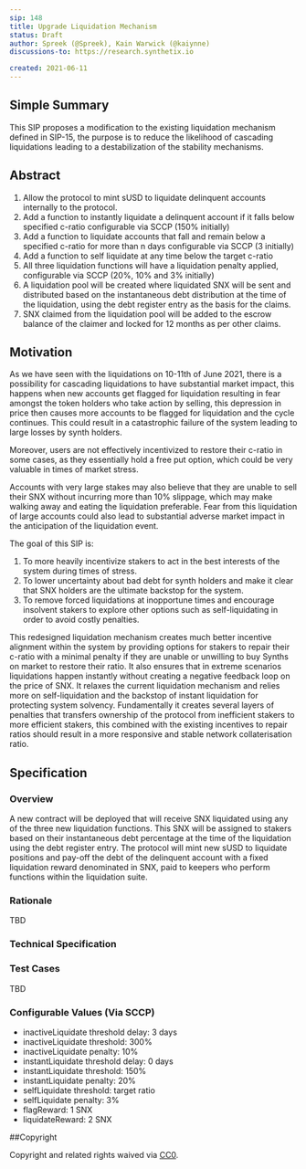 ```yaml
---
sip: 148
title: Upgrade Liquidation Mechanism
status: Draft
author: Spreek (@Spreek), Kain Warwick (@kaiynne)
discussions-to: https://research.synthetix.io

created: 2021-06-11
---
```


## Simple Summary

<!--"If you can't explain it simply, you don't understand it well enough." Simply describe the outcome the proposed changes intends to achieve. This should be non-technical and accessible to a casual community member.-->

This SIP proposes a modification to the existing liquidation mechanism defined in SIP-15, the purpose is to reduce the likelihood of cascading liquidations leading to a destabilization of the stability mechanisms.

## Abstract

<!--A short (~200 word) description of the proposed change, the abstract should clearly describe the proposed change. This is what *will* be done if the SIP is implemented, not *why* it should be done or *how* it will be done. If the SIP proposes deploying a new contract, write, "we propose to deploy a new contract that will do x".-->

1. Allow the protocol to mint sUSD to liquidate delinquent accounts internally to the protocol.
2. Add a function to instantly liquidate a delinquent account if it falls below specified c-ratio configurable via SCCP (150% initially)
3. Add a function to liquidate accounts that fall and remain below a specified c-ratio for more than n days configurable via SCCP (3 initially)
4. Add a function to self liquidate at any time below the target c-ratio
5. All three liquidation functions will have a liquidation penalty applied, configurable via SCCP (20%, 10% and 3% initially)
6. A liquidation pool will be created where liquidated SNX will be sent and distributed based on the instantaneous debt distribution at the time of the liquidation, using the debt register entry as the basis for the claims.
7. SNX claimed from the liquidation pool will be added to the escrow balance of the claimer and locked for 12 months as per other claims.

## Motivation

<!--This is the problem statement. This is the *why* of the SIP. It should clearly explain *why* the current state of the protocol is inadequate.  It is critical that you explain *why* the change is needed, if the SIP proposes changing how something is calculated, you must address *why* the current calculation is inaccurate or wrong. This is not the place to describe how the SIP will address the issue!-->

As we have seen with the liquidations on 10-11th of June 2021, there is a possibility for cascading liquidations to have substantial market impact, this happens when new accounts get flagged for liquidation resulting in fear amongst the token holders who take action by selling, this depression in price then causes more accounts to be flagged for liquidation and the cycle continues. This could result in a catastrophic failure of the system leading to large losses by synth holders.

Moreover, users are not effectively incentivized to restore their c-ratio in some cases, as they essentially hold a free put option, which could be very valuable in times of market stress.

Accounts with very large stakes may also believe that they are unable to sell their SNX without incurring more than 10% slippage, which may make walking away and eating the liquidation preferable. Fear from this liquidation of large accounts could also lead to substantial adverse market impact in the anticipation of the liquidation event.

The goal of this SIP is:

1. To more heavily incentivize stakers to act in the best interests of the system during times of stress.
2. To lower uncertainty about bad debt for synth holders and make it clear that SNX holders are the ultimate backstop for the system.
3. To remove forced liquidations at inopportune times and encourage insolvent stakers to explore other options such as self-liquidating in order to avoid costly penalties.

This redesigned liquidation mechanism creates much better incentive alignment within the system by providing options for stakers to repair their c-ratio with a minimal penalty if they are unable or unwilling to buy Synths on market to restore their ratio. It also ensures that in extreme scenarios liquidations happen instantly without creating a negative feedback loop on the price of SNX. It relaxes the current liquidation mechanism and relies more on self-liquidation and the backstop of instant liquidation for protecting system solvency. Fundamentally it creates several layers of penalties that transfers ownership of the protocol from inefficient stakers to more efficient stakers, this combined with the existing incentives to repair ratios should result in a more responsive and stable network collaterisation ratio.

## Specification

<!--The specification should describe the syntax and semantics of any new feature, there are five sections
1. Overview
2. Rationale
3. Technical Specification
4. Test Cases
5. Configurable Values
-->

### Overview

<!--This is a high level overview of *how* the SIP will solve the problem. The overview should clearly describe how the new feature will be implemented.-->

A new contract will be deployed that will receive SNX liquidated using any of the three new liquidation functions. This SNX will be assigned to stakers based on their instantaneous debt percentage at the time of the liquidation using the debt register entry. The protocol will mint new sUSD to liquidate positions and pay-off the debt of the delinquent account with a fixed liquidation reward denominated in SNX, paid to keepers who perform functions within the liquidation suite.

### Rationale

<!--This is where you explain the reasoning behind how you propose to solve the problem. Why did you propose to implement the change in this way, what were the considerations and trade-offs. The rationale fleshes out what motivated the design and why particular design decisions were made. It should describe alternate designs that were considered and related work. The rationale may also provide evidence of consensus within the community, and should discuss important objections or concerns raised during discussion.-->

TBD

### Technical Specification

<!--The technical specification should outline the public API of the changes proposed. That is, changes to any of the interfaces Synthetix currently exposes or the creations of new ones.-->

### Test Cases

TBD

### Configurable Values (Via SCCP)

<!--Please list all values configurable via SCCP under this implementation.-->

- inactiveLiquidate threshold delay: 3 days
- inactiveLiquidate threshold: 300%
- inactiveLiquidate penalty: 10%
- instantLiquidate threshold delay: 0 days
- instantLiquidate threshold: 150%
- instantLiquidate penalty: 20%
- selfLiquidate threshold: target ratio
- selfLiquidate penalty: 3%
- flagReward: 1 SNX
- liquidateReward: 2 SNX

##Copyright

Copyright and related rights waived via [CC0](https://creativecommons.org/publicdomain/zero/1.0/).
